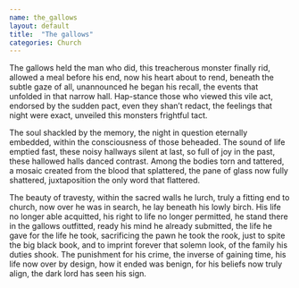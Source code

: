 ```yaml
---
name: the_gallows
layout: default
title:  "The gallows"
categories: Church
---
```


The gallows held the man who did, this treacherous monster finally rid, allowed a meal before his end, now his heart about to rend, beneath the subtle gaze of all, unannounced he began his recall, the events that unfolded in that narrow hall. 
Hap-stance those who viewed this vile act, endorsed by the sudden pact, even they shan’t redact, the feelings that night were exact, unveiled this monsters frightful tact.

The soul shackled by the memory, the night in question eternally embedded, within the consciousness of those beheaded. The sound of life emptied fast, these noisy hallways silent at last, so full of joy in the past, these hallowed halls danced contrast. Among the bodies torn and tattered, a mosaic created from the blood that splattered, the pane of glass now fully shattered, juxtaposition the only word that flattered.

The beauty of travesty, within the sacred walls he lurch, truly a fitting end to church, now over he was in search, he lay beneath his lowly birch. His life no longer able acquitted, his right to life no longer permitted, he stand there in the gallows outfitted, ready his mind he already submitted, the life he gave for the life he took, sacrificing the pawn he took the rook, just to spite the big black book, and to imprint forever that solemn look, of the family his duties shook. The punishment for his crime, the inverse of gaining time, his life now over by design, how it ended was benign, for his beliefs now truly align, the dark lord has seen his sign.
